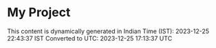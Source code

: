 # My Project

This content is dynamically generated in Indian Time (IST): 2023-12-25 22:43:37 IST
Converted to UTC: 2023-12-25 17:13:37 UTC
